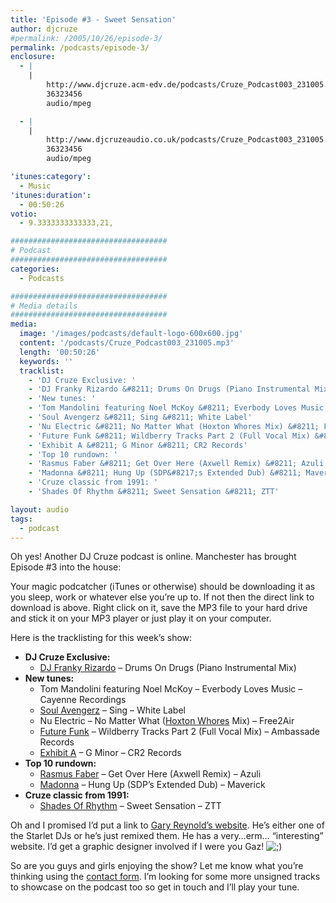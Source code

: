 ```yaml
---
title: 'Episode #3 - Sweet Sensation'
author: djcruze
#permalink: /2005/10/26/episode-3/
permalink: /podcasts/episode-3/
enclosure:
  - |
    |
        http://www.djcruze.acm-edv.de/podcasts/Cruze_Podcast003_231005.mp3
        36323456
        audio/mpeg

  - |
    |
        http://www.djcruzeaudio.co.uk/podcasts/Cruze_Podcast003_231005.mp3
        36323456
        audio/mpeg

'itunes:category':
  - Music
'itunes:duration':
  - 00:50:26
votio:
  - 9.3333333333333,21,

###################################
# Podcast
###################################
categories:
  - Podcasts

###################################
# Media details
###################################
media:
  image: '/images/podcasts/default-logo-600x600.jpg'
  content: '/podcasts/Cruze_Podcast003_231005.mp3'
  length: '00:50:26'
  keywords: ''
  tracklist:
    - 'DJ Cruze Exclusive: '
    - 'DJ Franky Rizardo &#8211; Drums On Drugs (Piano Instrumental Mix)'
    - 'New tunes: '
    - 'Tom Mandolini featuring Noel McKoy &#8211; Everbody Loves Music &#8211; Cayenne Recordings'
    - 'Soul Avengerz &#8211; Sing &#8211; White Label'
    - 'Nu Electric &#8211; No Matter What (Hoxton Whores Mix) &#8211; Free2Air'
    - 'Future Funk &#8211; Wildberry Tracks Part 2 (Full Vocal Mix) &#8211; Ambassade Records'
    - 'Exhibit A &#8211; G Minor &#8211; CR2 Records'
    - 'Top 10 rundown: '
    - 'Rasmus Faber &#8211; Get Over Here (Axwell Remix) &#8211; Azuli'
    - 'Madonna &#8211; Hung Up (SDP&#8217;s Extended Dub) &#8211; Maverick'
    - 'Cruze classic from 1991: '
    - 'Shades Of Rhythm &#8211; Sweet Sensation &#8211; ZTT'

layout: audio
tags:
  - podcast
---
```


Oh yes! Another DJ Cruze podcast is online. Manchester has brought Episode #3 into the house:

Your magic podcatcher (iTunes or otherwise) should be downloading it as you sleep, work or whatever else you&#8217;re up to. If not then the direct link to download is above. Right click on it, save the MP3 file to your hard drive and stick it on your MP3 player or just play it on your computer.

Here is the tracklisting for this week&#8217;s show:

- **DJ Cruze Exclusive:**
  - [DJ Franky Rizardo][3] &#8211; Drums On Drugs (Piano Instrumental Mix)
- **New tunes:**
  - Tom Mandolini featuring Noel McKoy &#8211; Everbody Loves Music &#8211; Cayenne Recordings
  - [Soul Avengerz][4] &#8211; Sing &#8211; White Label
  - Nu Electric &#8211; No Matter What ([Hoxton Whores][5] Mix) &#8211; Free2Air
  - [Future Funk][6] &#8211; Wildberry Tracks Part 2 (Full Vocal Mix) &#8211; Ambassade Records
  - [Exhibit A][7] &#8211; G Minor &#8211; CR2 Records
- **Top 10 rundown:**
  - [Rasmus Faber][8] &#8211; Get Over Here (Axwell Remix) &#8211; Azuli
  - [Madonna][9] &#8211; Hung Up (SDP&#8217;s Extended Dub) &#8211; Maverick
- **Cruze classic from 1991:**
  - [Shades Of Rhythm][10] &#8211; Sweet Sensation &#8211; ZTT

Oh and I promised I&#8217;d put a link to [Gary Reynold&#8217;s website][11]. He&#8217;s either one of the Starlet DJs or he&#8217;s just remixed them. He has a very&#8230;erm&#8230; &#8220;interesting&#8221; website. I&#8217;d get a graphic designer involved if I were you Gaz! <img src="http://www.djcruze.co.uk/cms/wp-includes/images/smilies/icon_wink.gif" alt=";)" class="wp-smiley" />

So are you guys and girls enjoying the show? Let me know what you&#8217;re thinking using the [contact form][12]. I&#8217;m looking for some more unsigned tracks to showcase on the podcast too so get in touch and I&#8217;ll play your tune.

[1]: http://www.djcruzeaudio.co.uk/podcasts/Cruze_Podcast003_231005.mp3
[2]: http://www.djcruze.co.uk/cms/podcasts/feed/rss2
[3]: http://www.dj-franky.nl/
[4]: http://www.soulavengerz.com/
[5]: http://www.hoxtonwhores.com/
[6]: http://www.future-funk.com/
[7]: http://www.leecabrera.com/
[8]: http://www.farplane.com/
[9]: http://www.madonna.com/
[10]: http://www.shadesofrhythm.co.uk/
[11]: http://www.gazworld.com/
[12]: /contact
